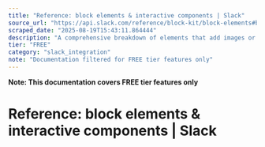```yaml
---
title: "Reference: block elements & interactive components | Slack"
source_url: "https://api.slack.com/reference/block-kit/block-elements#button"
scraped_date: "2025-08-19T15:43:11.864444"
description: "A comprehensive breakdown of elements that add images or interactivity to blocks."
tier: "FREE"
category: "slack_integration"
note: "Documentation filtered for FREE tier features only"
---
```

**Note: This documentation covers FREE tier features only**

# Reference: block elements & interactive components | Slack

